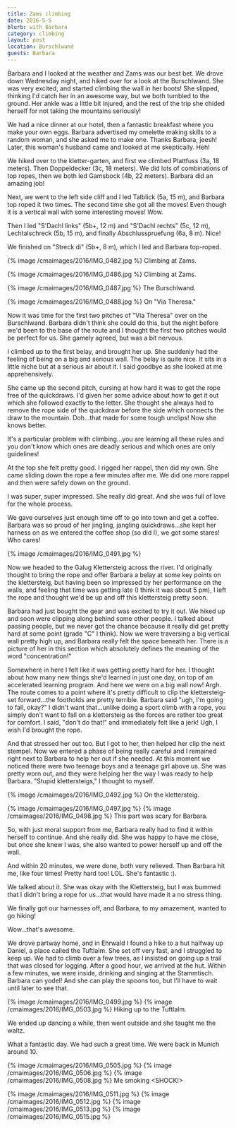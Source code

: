 ```yaml
---
title: Zams climbing
date: 2016-5-5
blurb: with Barbara
category: climbing
layout: post
location: Burschlwand
guests: Barbara
---
```


Barbara and I looked at the weather and Zams was our best bet. We drove down
Wednesday night, and hiked over for a look at the Burschlwand. She was very
excited, and started climbing the wall in her boots! She slipped, thinking I'd
catch her in an awesome way, but we both tumbled to the ground. Her ankle was a
little bit injured, and the rest of the trip she chided herself for not taking
the mountains seriously!

We had a nice dinner at our hotel, then a fantastic breakfast where you make
your own eggs. Barbara advertised my omelette making skills to a random woman,
and she asked me to make one. Thanks Barbara, jeesh! Later, this woman's husband
came and looked at me skeptically. Heh!

We hiked over to the kletter-garten, and first we climbed Plattfuss (3a, 18
meters). Then Doppeldecker (3c, 18 meters).  We did lots of combinations of top
ropes, then we both led Gamsbock (4b, 22 meters). Barbara did an amazing job!

Next, we went to the left side cliff and I led Talblick (5a, 15 m), and Barbara
top roped it two times. The second time she got all the moves! Even though it is
a vertical wall with some interesting moves! Wow.

Then I led "S'Dachl links" (5b+, 12 m) and "S'Dachl rechts" (5c, 12 m),
Lechtalschreck (5b, 15 m), and finally Abschlusspruefung (6a, 8 m). Nice!

We finished on "Streck di" (5b+, 8 m), which I led and Barbara top-roped.

{% image /cmaimages/2016/IMG_0482.jpg %}
Climbing at Zams.

{% image /cmaimages/2016/IMG_0486.jpg %}
Climbing at Zams.

{% image /cmaimages/2016/IMG_0487.jpg %}
The Burschlwand.

{% image /cmaimages/2016/IMG_0488.jpg %}
On "Via Theresa."


Now it was time for the first two pitches of "Via Theresa" over on the
Burschlwand. Barbara didn't think she could do this, but the night before we'd
been to the base of the route and I thought the first two pitches would be
perfect for us. She gamely agreed, but was a bit nervous.

I climbed up to the first belay, and brought her up. She suddenly had the
feeling of being on a big and serious wall. The belay is quite nice. It
sits in a little niche but at a serious air about it. I said goodbye as she
looked at me apprehensively.

She came up the second pitch, cursing at how hard it was to get the rope free of
the quickdraws. I'd given her some advice about how to get it out which she
followed exactly to the letter. She thought she always had to remove the rope
side of the quickdraw before the side which connects the draw to the
mountain. Doh...that made for some tough unclips! Now she knows better.

It's a particular problem with climbing...you are learning all these rules and
you don't know which ones are deadly serious and which ones are only guidelines!

At the top she felt pretty good. I rigged her rappel, then did my own. She came
sliding down the rope a few minutes after me. We did one more rappel and then
were safely down on the ground.

I was super, super impressed. She really did great. And she was full of love for
the whole process.

We gave ourselves just enough time off to go into town and get a coffee. Barbara
was so proud of her jingling, jangling quickdraws...she kept her harness on as
we entered the coffee shop (so did I), we got some stares! Who cares!

{% image /cmaimages/2016/IMG_0491.jpg %}

Now we headed to the Galug Klettersteig across the river. I'd originally thought
to bring the rope and offer Barbara a belay at some key points on the
klettersteig, but having been so impressed by her performance on the walls, and
feeling that time was getting late (I think it was about 5 pm), I left the rope
and thought we'd be up and off this klettersteig pretty soon.

Barbara had just bought the gear and was excited to try it out. We hiked up and
soon were clipping along behind some other people. I talked about passing
people, but we never got the chance because it really did get pretty hard at
some point (grade "C" I think). Now we were traversing a big vertical wall
pretty high up, and Barbara really felt the space beneath her. There is a
picture of her in this section which absolutely defines the meaning of the word
"concentration!"

Somewhere in here I felt like it was getting pretty hard for her. I thought
about how many new things she'd learned in just one day, on top of an
accelerated learning program. And here we were on a big wall now! Argh. The
route comes to a point where it's pretty difficult to clip the klettersteig-set
forward...the footholds are pretty terrible. Barbara said "ugh, I'm going to
fall, okay?" I didn't want that...unlike doing a sport climb with a rope, you
simply don't want to fall on a klettersteig as the forces are rather too great
for comfort. I said, "don't do that!" and immediately felt like a jerk! Ugh, I
wish I'd brought the rope.

And that stressed her out too. But I got to her, then helped her clip the next
stempel. Now we entered a phase of being really careful and I remained right
next to Barbara to help her out if she needed. At this moment we noticed there
were two teenage boys and a teenage girl above us. She was pretty worn out, and
they were helping her the way I was ready to help Barbara. "Stupid
klettersteigs," I thought to myself.

{% image /cmaimages/2016/IMG_0492.jpg %}
On the klettersteig.

{% image /cmaimages/2016/IMG_0497.jpg %}
{% image /cmaimages/2016/IMG_0498.jpg %}
This part was scary for Barbara.

So, with just moral support from me, Barbara really had to find it within
herself to continue. And she really did. She was happy to have me close, but
once she knew I was, she also wanted to power herself up and off the wall.

And within 20 minutes, we were done, both very relieved. Then Barbara hit me,
like four times! Pretty hard too! LOL. She's fantastic :).

We talked about it. She was okay with the Klettersteig, but I was bummed that I
didn't bring a rope for us...that would have made it a no stress thing.

We finally got our harnesses off, and Barbara, to my amazement, wanted to go
hiking!

Wow...that's awesome.

We drove partway home, and in Ehrwald I found a hike to a hut halfway up Daniel,
a place called the Tuftlalm. She set off very fast, and I struggled to keep
up. We had to climb over a few trees, as I insisted on going up a trail that was
closed for logging. After a good hour, we arrived at the hut. Within a few
minutes, we were inside, drinking and singing at the Stammtisch. Barbara can
yodel! And she can play the spoons too, but I'll have to wait until later to see
that.

{% image /cmaimages/2016/IMG_0499.jpg %}
{% image /cmaimages/2016/IMG_0503.jpg %}
Hiking up to the Tuftlalm.

We ended up dancing a while, then went outside and she taught me the waltz.

What a fantastic day. We had such a great time. We were back in Munich around
10.

{% image /cmaimages/2016/IMG_0505.jpg %}
{% image /cmaimages/2016/IMG_0506.jpg %}
{% image /cmaimages/2016/IMG_0508.jpg %}
Me smoking <SHOCK!>

{% image /cmaimages/2016/IMG_0511.jpg %}
{% image /cmaimages/2016/IMG_0512.jpg %}
{% image /cmaimages/2016/IMG_0513.jpg %}
{% image /cmaimages/2016/IMG_0515.jpg %}




